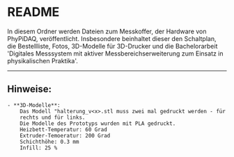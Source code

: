 

#  README

In diesem Ordner werden Dateien zum Messkoffer, der Hardware von PhyPiDAQ, veröffentlicht. 
Insbesondere beinhaltet dieser den Schaltplan, die Bestellliste, Fotos, 3D-Modelle für 3D-Drucker und die Bachelorarbeit 'Digitales Messsystem mit aktiver Messbereichserweiterung zum Einsatz in physikalischen Praktika'. 


---------------------------------- 

## Hinweise: 
	- **3D-Modelle**:
		Das Modell "halterung_v<x>.stl muss zwei mal gedruckt werden - für
		rechts und für links.
		Die Modelle des Prototyps wurden mit PLA gedruckt. 
		Heizbett-Temperatur: 60 Grad
		Extruder-Temoeratur: 200 Grad
		Schichthöhe: 0.3 mm
		Infill: 25 %